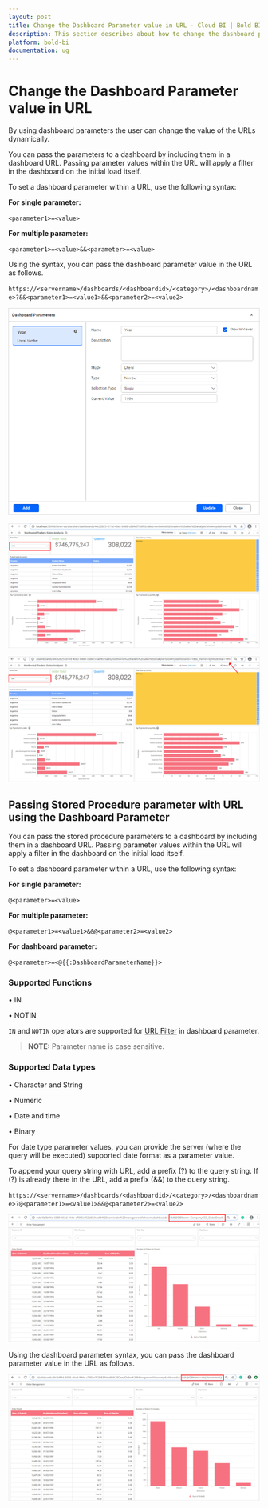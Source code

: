 ```yaml
---
layout: post
title: Change the Dashboard Parameter value in URL - Cloud BI | Bold BI
description: This section describes about how to change the dashboard parameter value in Bold BI Cloud using URL. 
platform: bold-bi
documentation: ug
---
```


# Change the Dashboard Parameter value in URL

By using dashboard parameters the user can change the value of the URLs dynamically.

You can pass the parameters to a dashboard by including them in a dashboard URL. Passing parameter values within the URL will apply a filter in the dashboard on the initial load itself.

To set a dashboard parameter within a URL, use the following syntax:

<b>For single parameter:</b>

`<parameter1>=<value>`

<b>For multiple parameter:</b>

`<parameter1>=<value>&&<parameter>=<value>`

Using the syntax, you can pass the dashboard parameter value in the URL as follows.

`https://<servername>/dashboards/<dashboardid>/<category>/<dashboardname>?&&<parameter1>=<value1>&&<parameter2>=<value2>`

![Dashboard parameter used in URL filter](/static/assets/cloud/working-with-datasource/dashboard-parameter/images/dashboard-parameter-for-url-update.png)

![Dashboard parameter in URl update before](/static/assets/cloud/working-with-datasource/dashboard-parameter/images/dashboard-parameter-in-url-update-before.png)

![Dashboard parameter in URl update after](/static/assets/cloud/working-with-datasource/dashboard-parameter/images/dashboard-parameter-in-url-update-after.png)

## Passing Stored Procedure parameter with URL using the Dashboard Parameter

You can pass the stored procedure parameters to a dashboard by including them in a dashboard URL. Passing parameter values within the URL will apply a filter in the dashboard on the initial load itself. 

To set a dashboard parameter within a URL, use the following syntax:

<b>For single parameter:</b>

`@<parameter>=<value>`

<b>For multiple parameter:</b>

`@<parameter1>=<value1>&&@<parameter2>=<value2>`

<b>For dashboard parameter:</b>

`@<parameter>=<@{{:DashboardParameterName}}>`

### Supported Functions

•	IN

•	NOTIN

`IN` and `NOTIN` operators are supported for [URL Filter](../../working-with-dashboards/preview-dashboard/urlparameters.md) in dashboard parameter.

> **NOTE:**  Parameter name is case sensitive.
### Supported Data types

•	Character and String

•	Numeric

•	Date and time

•	Binary

For date type parameter values, you can provide the server (where the query will be executed) supported date format as a parameter value.

To append your query string with URL, add a prefix (?) to the query string. If (?) is already there in the URL, add a prefix (&&) to the query string.

 `https://<servername>/dashboards/<dashboardid>/<category>/<dashboardname>?@<parameter1>=<value1>&&@<parameter2>=<value2>`

![Stored procedure URL parameter](/static/assets/cloud/working-with-datasource/dashboard-parameter/images/stored-procedure-url-parameter.png)

Using the dashboard parameter syntax, you can pass the dashboard parameter value in the URL as follows.

![Dashboard parametr in URL parameter](/static/assets/cloud/working-with-datasource/dashboard-parameter/images/dashboardparameter-in-url.png)